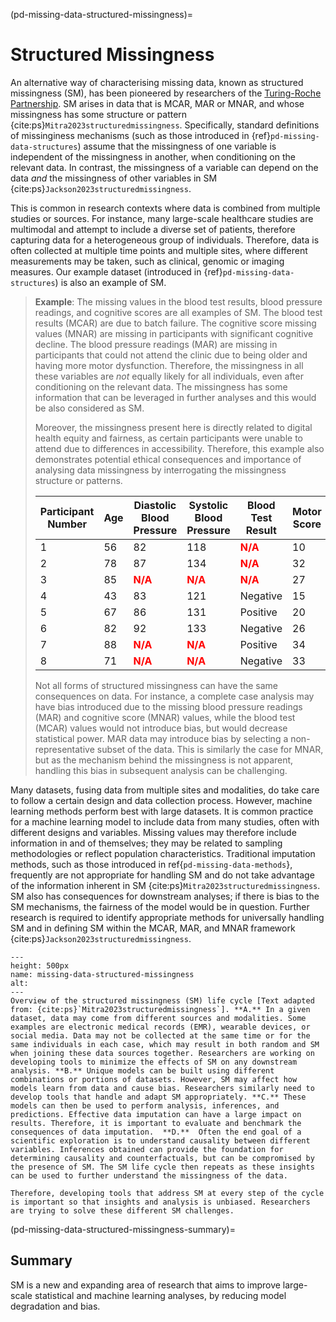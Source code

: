 
(pd-missing-data-structured-missingness)=
# Structured Missingness 

An alternative way of characterising missing data, known as structured missingness (SM), has been pioneered by researchers of the [Turing-Roche Partnership](https://www.turing.ac.uk/research/research-projects/alan-turing-institute-roche-strategic-partnership). SM arises in data that is MCAR, MAR or MNAR, and whose missingness has some structure or pattern {cite:ps}`Mitra2023structuredmissingness`. Specifically, standard definitions of missinginess mechanisms (such as those introduced in {ref}`pd-missing-data-structures`) assume that the missingness of one variable is independent of the missingness in another, when conditioning on the relevant data. In contrast, the missingness of a variable can depend on the data *and* the missingness of other variables in SM {cite:ps}`Jackson2023structuredmissingness`. 


This is common in research contexts where data is combined from multiple studies or sources. For instance, many large-scale healthcare studies are multimodal and attempt to include a diverse set of patients, therefore capturing data for a heterogeneous group of individuals. Therefore, data is often collected at multiple time points and multiple sites, where different measurements may be taken, such as clinical, genomic or imaging measures. Our example dataset (introduced in {ref}`pd-missing-data-structures`) is also an example of SM. 

> **Example**: The missing values in the blood test results, blood pressure readings, and cognitive scores are all examples of SM. The blood test results (MCAR) are due to batch failure. The cognitive score missing values (MNAR) are missing in participants with significant cognitive decline. The blood pressure readings (MAR) are missing in participants that could not attend the clinic due to being older and having more motor dysfunction. Therefore, the missingness in all these variables are *not* equally likely for all individuals, even after conditioning on the relevant data. The missingness has some information that can be leveraged in further analyses and this would be also considered as SM. 
> 
> Moreover, the missingness present here is directly related to digital health equity and fairness, as certain participants were unable to attend due to differences in accessibility. Therefore, this example also demonstrates potential ethical consequences and importance of analysing data missingness by interrogating the missingness structure or patterns.  
>
> | Participant Number | Age | Diastolic Blood Pressure | Systolic Blood Pressure | Blood Test Result                                  | Motor Score | Cognitive Score                                  |
> |--------------------|-----|--------------------------|-------------------------|---------------------------------------------------|-------------|-------------------------------------------------|
> | 1                  | 56  | 82                       | 118                     | <span style="color:red;"><strong>N/A</strong></span> | 10          | 35                                              |
> | 2                  | 78  | 87                       | 134                     | <span style="color:red;"><strong>N/A</strong></span> | 32          | 29                                              |
> | 3                  | 85  | <span style="color:red;"><strong>N/A</strong></span> | <span style="color:red;"><strong>N/A</strong></span> | <span style="color:red;"><strong>N/A</strong></span> | 27          | <span style="color:red;"><strong>N/A</strong></span> |
> | 4                  | 43  | 83                       | 121                     | Negative                                           | 15          | 36                                              |
> | 5                  | 67  | 86                       | 131                     | Positive                                           | 20          | 25                                              |
> | 6                  | 82  | 92                       | 133                     | Negative                                           | 26          | <span style="color:red;"><strong>N/A</strong></span> |
> | 7                  | 88  | <span style="color:red;"><strong>N/A</strong></span> | <span style="color:red;"><strong>N/A</strong></span> | Positive                                           | 34          | <span style="color:red;"><strong>N/A</strong></span> |
> | 8                  | 71  | <span style="color:red;"><strong>N/A</strong></span> | <span style="color:red;"><strong>N/A</strong></span> | Negative                                           | 33          | 22                                              |
>
> Not all forms of structured missingness can have the same consequences on data. For instance, a complete case analysis may have bias introduced due to the missing blood pressure readings (MAR) and cognitive score (MNAR) values, while the blood test (MCAR) values would not introduce bias, but would decrease statistical power. MAR data may introduce bias by selecting a non-representative subset of the data. This is similarly the case for MNAR, but as the mechanism behind the missingness is not apparent, handling this bias in subsequent analysis can be challenging.  


Many datasets, fusing data from multiple sites and modalities, do take care to follow a certain design and data collection process. However, machine learning methods perform best with large datasets. It is common practice for a machine learning model to include data from many studies, often with different designs and variables. Missing values may therefore include information in and of themselves; they may be related to sampling methodologies or reflect population characteristics. Traditional imputation methods, such as those introduced in ref{`pd-missing-data-methods`}, frequently are not appropriate for handling SM and do not take advantage of the information inherent in SM {cite:ps}`Mitra2023structuredmissingness`. SM also has consequences for downstream analyses; if there is bias to the SM mechanisms, the fairness of the model would be in question. Further research is required to identify appropriate methods for universally handling SM and in defining SM within the MCAR, MAR, and MNAR framework {cite:ps}`Jackson2023structuredmissingness`. 

```{figure} ../../figures/missing-data-structured-missingness.png
---
height: 500px
name: missing-data-structured-missingness
alt: 
---
Overview of the structured missingness (SM) life cycle [Text adapted from: {cite:ps}`Mitra2023structuredmissingness`]. **A.** In a given dataset, data may come from different sources and modalities. Some examples are electronic medical records (EMR), wearable devices, or social media. Data may not be collected at the same time or for the same individuals in each case, which may result in both random and SM when joining these data sources together. Researchers are working on developing tools to minimize the effects of SM on any downstream analysis. **B.** Unique models can be built using different combinations or portions of datasets. However, SM may affect how models learn from data and cause bias. Researchers similarly need to develop tools that handle and adapt SM appropriately. **C.** These models can then be used to perform analysis, inferences, and predictions. Effective data imputation can have a large impact on results. Therefore, it is important to evaluate and benchmark the consequences of data imputation.  **D.**  Often the end goal of a scientific exploration is to understand causality between different variables. Inferences obtained can provide the foundation for determining causality and counterfactuals, but can be compromised by the presence of SM. The SM life cycle then repeats as these insights can be used to further understand the missingness of the data.  

Therefore, developing tools that address SM at every step of the cycle is important so that insights and analysis is unbiased. Researchers are trying to solve these different SM challenges. 
```


(pd-missing-data-structured-missingness-summary)=
## Summary
SM is a new and expanding area of research that aims to improve large-scale statistical and machine learning analyses, by reducing model degradation and bias. 